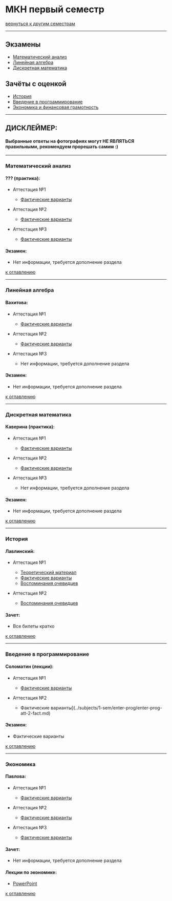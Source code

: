 # МКН первый семестр
[вернуться к другим семестрам](mkn.md)

***

## Экзамены
+ [Математический анализ](#Математический-анализ)
+ [Линейная алгебра](#Линейная-алгебра)
+ [Дискретная математика](#Дискретная-математика)

## Зачёты с оценкой
+ [История](#История)
+ [Введение в программирование](#Введение-в-программирование)
+ [Экономика и финансовая грамотность](#Экономика)

***

## ДИСКЛЕЙМЕР:
#### Выбранные ответы на фотографиях могут НЕ ЯВЛЯТЬСЯ правильными, рекомендуем прорешать самим :)

***

### Математический анализ

#### ??? (практика):
+ Аттестация №1
  + [Фактические варианты](../subjects/1-sem/mathan/mathan-mkn/mathan-pr-att-1-fact.md)

+ Аттестация №2
  + [Фактические варианты](../subjects/1-sem/mathan/mathan-mkn/mathan-pr-att-2-fact.md)

+ Аттестация №3
  + [Фактические варианты](../subjects/1-sem/mathan/mathan-mkn/mathan-pr-att-3-fact.md)

#### Экзамен:
+ Нет информации, требуется дополнение раздела

[к оглавлению](#Экзамены)

***

### Линейная алгебра

#### Вахитова:
+ Аттестация №1
  + [Фактические варианты](../subjects/1-sem/lin-alg/lin-alg-pr-att-1-fact.md)

+ Аттестация №2
  + [Фактические варианты](../subjects/1-sem/lin-alg/lin-alg-pr-att-2-fact.md)

+ Аттестация №3
  + Нет информации, требуется дополнение раздела

#### Экзамен:
+ Нет информации, требуется дополнение раздела

[к оглавлению](#Экзамены)

***

### Дискретная математика

#### Каверина (практика):
+ Аттестация №1 
  + [Фактические варианты](../subjects/1-sem/dm/dm-mkn/dm-pr-att-1-fact.md)

+ Аттестация №2
  + [Фактические варианты](../subjects/1-sem/dm/dm-mkn/dm-pr-att-2-fact.md)

+ Аттестация №3 
  + Нет информации, требуется дополнение раздела

#### Экзамен:
+ Нет информации, требуется дополнение раздела

[к оглавлению](#Экзамены)

***

### История

#### Лавлинский:
+ Аттестация №1
    + [Теоретический материал](../subjects/1-sem/hist/hist-att-1/hist-att-1-theory.md)
    + [Фактические варианты](../subjects/1-sem/hist/hist-att-1/hist-att-1-fact.md)
    + [Воспоминания очевидцев](../subjects/1-sem/hist/hist-att-1/hist-att-1-memories.md)

+ Аттестация №2
  + [Воспоминания очевидцев](../subjects/1-sem/hist/hist-att-2-memories.md)

#### Зачет:
+ Все билеты кратко

[к оглавлению](#Экзамены)

***

### Введение в программирование

#### Соломатин (лекции):
+ Аттестация №1
  + [Фактические варианты](../subjects/1-sem/enter-prog/enter-prog-att-1-fact.md)

+ Аттестация №2
  + Фактические варианты](../subjects/1-sem/enter-prog/enter-prog-att-2-fact.md)

#### Экзамен:
+ Фактические варианты

[к оглавлению](#Экзамены)

***

### Экономика

#### Павлова:
+ Аттестация №1
  + [Фактические варианты](../subjects/1-sem/economy/economy-att-1-fact.md)

+ Аттестация №2
  + [Фактические варианты](../subjects/1-sem/economy/economy-att-2-fact.md)

+ Аттестация №3
  + [Фактические варианты](../subjects/1-sem/economy/economy-att-3-fact.md)

#### Зачет:
+ Нет информации, требуется дополнение раздела

#### Лекции по экономике:
+ [PowerPoint](https://drive.google.com/drive/folders/1EhTxnwlJM0eSivPyDDbxhVddQrVcPUsE?usp=sharing)

[к оглавлению](#Экзамены)

